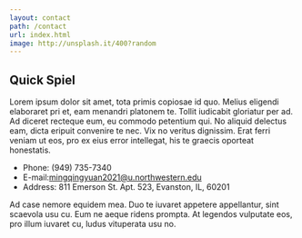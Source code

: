 ```yaml
---
layout: contact
path: /contact
url: index.html
image: http://unsplash.it/400?random
---
```


## Quick Spiel
Lorem ipsum dolor sit amet, tota primis copiosae id quo. Melius eligendi elaboraret pri et, eam menandri platonem te. Tollit iudicabit gloriatur per ad. Ad diceret recteque eum, eu commodo petentium qui. No aliquid delectus eam, dicta eripuit convenire te nec. Vix no veritus dignissim. Erat ferri veniam ut eos, pro ex eius error intellegat, his te graecis oporteat honestatis.

* Phone: (949) 735-7340
* E-mail:mingqingyuan2021@u.northwestern.edu
* Address: 811 Emerson St. Apt. 523, Evanston, IL, 60201

Ad case nemore equidem mea. Duo te iuvaret appetere appellantur, sint scaevola usu cu. Eum ne aeque ridens prompta. At legendos vulputate eos, pro illum iuvaret cu, ludus vituperata usu no.
